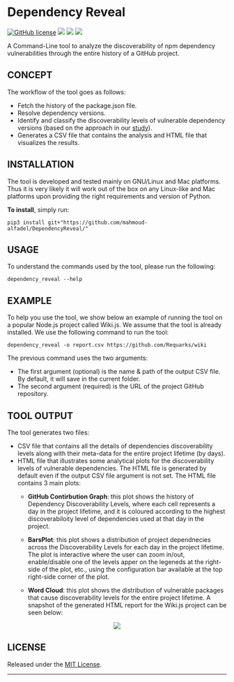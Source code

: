 Dependency Reveal
=================
[![GitHub license](https://img.shields.io/github/license/Naereen/StrapDown.js.svg)](https://github.com/Naereen/StrapDown.js/blob/master/LICENSE)
![](https://badgen.net/badge/version/v1.0.0/red)
![](https://badgen.net/badge/python/3.5|3.6|3.7/blue)
![](https://badgen.net/badge/PRs/Welcome/green)
   
A Command-Line tool to analyze the discoverability of npm dependency vulnerabilities through the entire history of a GitHub project.


CONCEPT
---------------------------------------------------------------------
The workflow of the tool goes as follows:

* Fetch the history of the package.json file.
* Resolve dependency versions.
* Identify and classify the discoverability levels of vulnerable dependency versions (based on the approach in our [study](https://arxiv.org/abs/2009.09019)).
* Generates a CSV file that contains the analysis and HTML file that visualizes the results.


INSTALLATION
-----------------------
The tool is developed and tested mainly on GNU/Linux and Mac platforms. Thus it is very likely it will work out of the box
on any Linux-like and Mac platforms upon providing the right requirements and version of Python.

**To install**, simply run:
```
pip3 install git+"https://github.com/mahmoud-alfadel/DependencyReveal/"
```

USAGE
-----------
To understand the commands used by the tool, please run the following:
```
dependency_reveal --help
```

EXAMPLE
-----------
To help you use the tool, we show below an example of running the tool on a popular Node.js project called Wiki.js. We assume that the tool is already installed. We use the following command to run the tool:
```
dependency_reveal -o report.csv https://github.com/Requarks/wiki
```
The previous command uses the two arguments:
* The first argument (optional) is the name & path of the output CSV file. By default, it will save in the current folder.
* The second argument (required) is the URL of the project GitHub repository.


TOOL OUTPUT
-----------
The tool generates two files: 
* CSV file that contains all the details of dependencies discoverability levels along with their meta-data for the entire project lifetime (by days).
* HTML file that illustrates some analytical plots for the discoverability levels of vulnerable dependencies. The HTML file is generated by default even if the output CSV file argument is not set. The HTML file contains 3 main plots:
    - **GitHub Contirbution Graph**: this plot shows the history of Dependency Discoverability Levels, where each cell represents a day in the project lifetime, and it is coloured according to the highest discoverabiloity level of dependencies used at that day in the project.

    - **BarsPlot**: this plot shows a distribution of project dependnecies across the Discoverability Levels for each day in the project lifetime. The plot is interactive where the user can zoom in/out, enable/disable one of the levels apper on the legeneds at the right-side of the plot, etc., using the configuration bar available at the top right-side corner of the plot.

    - **Word Cloud**: this plot shows the distribution of vulnerable packages that cause discoverability levels for the entire project lifetime.
A snapshot of the generated HTML report for the Wiki.js project can be seen below:

<p align="center">
<a href="#"><img src="https://github.com/mahmoud-alfadel/DependencyReveal/blob/main/tests/sample_outputs/reportExample.png" /></a>
</p>


**LICENSE**
-----------
Released under the [MIT License](https://opensource.org/licenses/mit-license.php).

---

